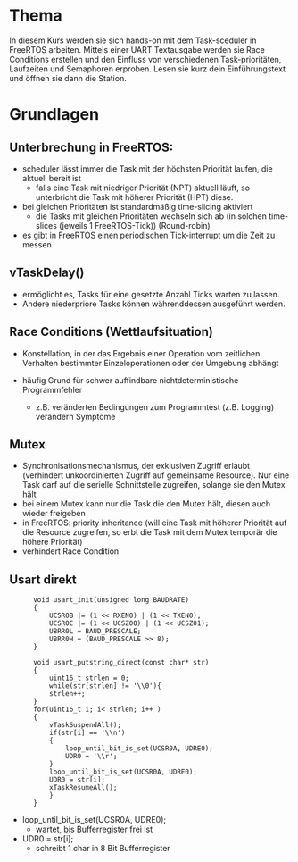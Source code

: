 # Thema
In diesem Kurs werden sie sich hands-on mit dem Task-sceduler in FreeRTOS arbeiten. Mittels einer UART Textausgabe werden sie Race Conditions erstellen und den Einfluss von verschiedenen Task-prioritäten, Laufzeiten und Semaphoren erproben.
Lesen sie kurz dein Einführungstext und öffnen sie dann die Station. 

# Grundlagen

## Unterbrechung in FreeRTOS:
- scheduler lässt immer die Task mit der höchsten Priorität laufen, die aktuell bereit ist
  - falls eine Task mit niedriger Priorität (NPT) aktuell läuft, so unterbricht die Task mit höherer Priorität (HPT) diese.
- bei gleichen Prioritäten ist standardmäßig time-slicing aktiviert
  - die Tasks mit gleichen Prioritäten wechseln sich ab (in solchen time-slices (jeweils 1 FreeRTOS-Tick)) (Round-robin)
- es gibt in FreeRTOS einen periodischen Tick-interrupt um die Zeit zu messen


## vTaskDelay()
- ermöglicht es, Tasks für eine gesetzte Anzahl Ticks warten zu lassen.
- Andere niederpriore Tasks können währenddessen ausgeführt werden.
  
## Race Conditions (Wettlaufsituation)
-  Konstellation, in der das Ergebnis einer Operation vom zeitlichen Verhalten bestimmter Einzeloperationen oder der Umgebung abhängt

- häufig Grund für schwer auffindbare nichtdeterministische Programmfehler
  - z.B. veränderten Bedingungen zum Programmtest (z.B. Logging) verändern Symptome

## Mutex
- Synchronisationsmechanismus, der exklusiven Zugriff erlaubt (verhindert unkoordinierten Zugriff auf gemeinsame Resource). Nur eine Task darf auf die serielle Schnittstelle zugreifen, solange sie den Mutex hält
- bei einem Mutex kann nur die Task die den Mutex hält, diesen auch wieder freigeben
- in FreeRTOS: priority inheritance (will eine Task mit höherer Priorität auf die Resource zugreifen, so erbt die Task mit dem Mutex temporär die höhere Priorität)
- verhindert Race Condition

## Usart direkt
          void usart_init(unsigned long BAUDRATE)
          {
              UCSR0B |= (1 << RXEN0) | (1 << TXEN0);
              UCSR0C |= (1 << UCSZ00) | (1 << UCSZ01);
              UBRR0L = BAUD_PRESCALE;
              UBRR0H = (BAUD_PRESCALE >> 8);
          }

          void usart_putstring_direct(const char* str)
          {
              uint16_t strlen = 0;
              while(str[strlen] != '\\0'){
              strlen++;
          }
          for(uint16_t i; i< strlen; i++ )
          {
              vTaskSuspendAll();
              if(str[i] == '\\n')
              {
                  loop_until_bit_is_set(UCSR0A, UDRE0);
                  UDR0 = '\\r';
              }
              loop_until_bit_is_set(UCSR0A, UDRE0);
              UDR0 = str[i];
              xTaskResumeAll();
              }
          }

- loop_until_bit_is_set(UCSR0A, UDRE0);
  - wartet, bis Bufferregister frei ist
- UDR0 = str[i];
  - schreibt 1 char in 8 Bit Bufferregister
